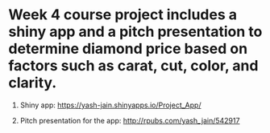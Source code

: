 # Week 4 course project includes a shiny app and a pitch presentation to determine diamond price based on factors such as carat, cut, color, and clarity.

1. Shiny app: https://yash-jain.shinyapps.io/Project_App/

2. Pitch presentation for the app: http://rpubs.com/yash_jain/542917 
